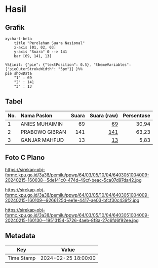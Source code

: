# Hasil

## Grafik

```mermaid
xychart-beta
    title "Perolehan Suara Nasional"
    x-axis [01, 02, 03]
    y-axis "Suara" 0 --> 141
    bar [69, 141, 13]
```

```mermaid
%%{init: {"pie": {"textPosition": 0.5}, "themeVariables": {"pieOuterStrokeWidth": "5px"}} }%%
pie showData
    "1" : 69
    "2" : 141
    "3" : 13
```

## Tabel

| No. | Nama Paslon    | Suara | Suara (raw) | Persentase |
|:--- |:-------------- | -----:| -----------:| ----------:|
| 1   | ANIES MUHAIMIN | 69    | [69][p-1]   | 30,94      |
| 2   | PRABOWO GIBRAN | 141   | [141][p-2]  | 63,23      |
| 3   | GANJAR MAHFUD  | 13    | [13][p-3]   | 5,83       |


[p-1]: https://github.com/gigit-pemilu/pemilu-2024/blob/main/pilpres/hitung-suara/sub/64-kalimantan-timur/sub/03-berau/sub/05-tanjung-redeb/sub/1004-tanjung-redeb/sub/009-tps/sub/paslon-1.txt
[p-2]: https://github.com/gigit-pemilu/pemilu-2024/blob/main/pilpres/hitung-suara/sub/64-kalimantan-timur/sub/03-berau/sub/05-tanjung-redeb/sub/1004-tanjung-redeb/sub/009-tps/sub/paslon-2.txt
[p-3]: https://github.com/gigit-pemilu/pemilu-2024/blob/main/pilpres/hitung-suara/sub/64-kalimantan-timur/sub/03-berau/sub/05-tanjung-redeb/sub/1004-tanjung-redeb/sub/009-tps/sub/paslon-3.txt

## Foto C Plano

https://sirekap-obj-formc.kpu.go.id/3a38/pemilu/ppwp/64/03/05/10/04/6403051004009-20240215-160038--5de141c0-474d-49cf-beac-5ca07d97da42.jpg

https://sirekap-obj-formc.kpu.go.id/3a38/pemilu/ppwp/64/03/05/10/04/6403051004009-20240215-160109--9266125d-ee1e-4417-ae03-bfcf30c439f2.jpg

https://sirekap-obj-formc.kpu.go.id/3a38/pemilu/ppwp/64/03/05/10/04/6403051004009-20240215-160130--19513154-5726-4aeb-8f8a-27c6fd6f92ee.jpg


## Metadata

| Key        | Value               |
| ---------- | ------------------- |
| Time Stamp | 2024-02-25 18:00:00 |



